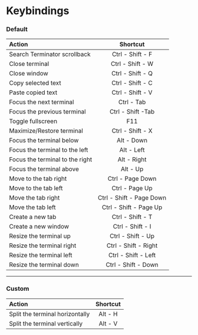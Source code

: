 # Keybindings


### Default

| Action                         |          Shortcut                     |
|:-------------------------------|:-------------------------------------:|
| Search Terminator scrollback   |               Ctrl - Shift - F        |
| Close terminal                 |               Ctrl - Shift - W        |
| Close window                   |               Ctrl - Shift - Q        |
| Copy selected text             |               Ctrl - Shift - C        |
| Paste copied text              |               Ctrl - Shift - V        |
| Focus the next terminal        |               Ctrl - Tab              |
| Focus the previous terminal    |               Ctrl - Shift -Tab       |
| Toggle fullscreen              |               F11                     |
| Maximize/Restore terminal      |               Ctrl - Shift - X        |
| Focus the terminal below       |               Alt - Down              |
| Focus the terminal to the left |               Alt - Left              |
| Focus the terminal to the right|               Alt - Right             |
| Focus the terminal above       |               Alt - Up                |
| Move to the tab right          |               Ctrl - Page Down        |
| Move to the tab left           |               Ctrl - Page Up          |
| Move the tab right             |               Ctrl - Shift - Page Down|
| Move the tab left              |               Ctrl - Shift - Page Up  |
| Create a new tab               |               Ctrl - Shift - T        |
| Create a new window            |               Ctrl - Shift - I        |
| Resize the terminal up         |               Ctrl - Shift - Up       |
| Resize the terminal right      |               Ctrl - Shift - Right    |
| Resize the terminal left       |               Ctrl - Shift - Left     |
| Resize the terminal down       |               Ctrl - Shift - Down     |


---

### Custom

| Action                         |          Shortcut                     |
|:-------------------------------|:-------------------------------------:|
| Split the terminal horizontally|               Alt - H                 |
| Split the terminal vertically  |               Alt - V                 |
